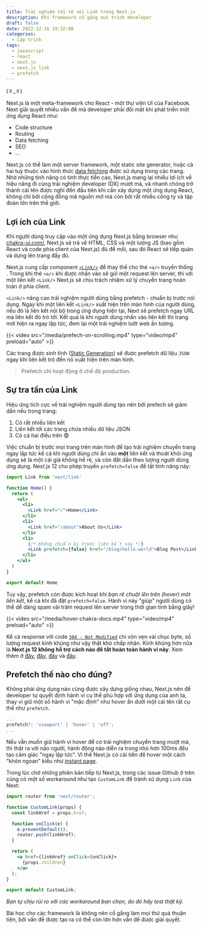 ```yaml
---
title: Trải nghiệm tồi tệ với Link trong Next.js
description: Khi framework cố gắng out trình developer
draft: false
date: 2022-12-16 19:32:08
categories:
  - Lập trình
tags:
  - javascript
  - react
  - next.js
  - next.js link
  - prefetch
---
```


(ㆆ_ㆆ)

<!--more-->

Next.js là một meta-framework cho React - một thư viện UI của Facebook. Next giải quyết nhiều vấn đề mà developer phải đối mặt khi phát triển một ứng dụng React như:

- Code structure
- Routing
- Data fetching
- SEO
- ...

Next.js có thể làm một server framework, một static site generator, hoặc cả hai tuỳ thuộc vào hình thức [data fetching](https://nextjs.org/docs/basic-features/data-fetching/overview) được sử dụng trong các trang. Nhờ những tính năng có tính thực tiễn cao, Next.js mang lại nhiều lợi ích về hiệu năng đi cùng trải nghiệm developer (DX) mượt mà, và nhanh chóng trở thành cái tên được nghĩ đến đầu tiên khi cần xây dựng một ứng dụng React, không chỉ bởi cộng đồng mã nguồn mở mà còn bởi rất nhiều công ty và tập đoàn lớn trên thế giới.

## Lợi ích của Link

Khi người dùng truy cập vào một ứng dụng Next.js bằng browser như [chakra-ui.com/](https://chakra-ui.com/), Next.js sẽ trả về HTML, CSS và một lượng JS (bao gồm React và code phía client của Next.js) đủ để mồi, sau đó React sẽ tiếp quản và dựng lên trang đầy đủ.

Next.js cung cấp component [`<Link/>`](https://nextjs.org/docs/api-reference/next/link) để thay thế cho thẻ `<a/>` truyền thống . Trong khi thẻ `<a/>` khi được nhấn vào sẽ gửi một request lên server, thì với một liên kết `<Link/>` Next.js sẽ chịu trách nhiệm xử lý chuyển trang hoàn toàn ở phía client.

`<Link/>` nâng cao trải nghiệm người dùng bằng prefetch - chuẩn bị trước nội dung. Ngay khi một liên kết `<Link/>` xuất hiện trên màn hình của người dùng, nếu đó là liên kết nội bộ trong ứng dụng hiện tại, Next sẽ prefetch ngay URL mà liên kết đó trỏ tới. Kết quả là khi người dùng nhấn vào liên kết thì trang mới hiện ra ngay lập tức, đem lại một trải nghiệm lướt web ấn tượng.

{{< video src="/media/prefech-on-scrolling.mp4" type="video/mp4" preload="auto" >}}

Các trang được sinh tĩnh ([Static Generation](https://nextjs.org/docs/basic-features/data-fetching/get-static-props)) sẽ được prefetch dữ liệu `JSON` ngay khi liên kết trỏ đến nó xuất hiện trên màn hình.

> Prefetch chỉ hoạt động ở chế độ production.

## Sự tra tấn của Link

Hiệu ứng tích cực về trải nghiệm người dùng tạo nên bởi prefech sẽ giảm dần nếu trong trang:

1. Có rất nhiều liên kết
2. Liên kết tới các trang chứa nhiều dữ liệu JSON
3. Có cả hai điều trên :fearful:

Việc chuẩn bị trước mọi trang trên màn hình để tạo trải nghiệm chuyển trang ngay lập tức kể cả khi người dùng chỉ ấn vào __một__ liên kết và thoát khỏi ứng dụng sẽ là một cái giá không hề rẻ, và còn đắt dần theo lượng người dùng ứng dụng. Next.js 12 cho phép truyền `prefetch=false` để tắt tính năng này:

```jsx
import Link from 'next/link'

function Home() {
  return (
    <ul>
      <li>
        <Link href="/">Home</Link>
      </li>
      <li>
        <Link href="/about">About Us</Link>
      </li>
      <li>
        {/* Không chuẩn bị trước liên kết này */}
        <Link prefetch={false} href="/blog/hello-world">Blog Post</Link>
      </li>
    </ul>
  )
}

export default Home
```

Tuy vậy, prefetch còn được kích hoạt _khi bạn rê chuột lên trên (hover) một liên kết_, kể cả khi đã đặt `prefetch=false`. Hành vi này "giúp" người dùng có thể dễ dàng spam vài trăm request lên server trong thời gian tính bằng giây!

{{< video src="/media/hover-chakra-docs.mp4" type="video/mp4" preload="auto" >}}

Kể cả response với code [`304 - Not Modified`](https://developer.mozilla.org/en-US/docs/Web/HTTP/Status/304) chỉ vỏn vẹn vài chục byte, số lượng request kinh khủng như vậy thật khó chấp nhận. Kinh khủng hơn nữa là __Next.js 12 không hỗ trợ cách nào để tắt hoàn toàn hành vi này__. Xem thêm ở [đây](https://github.com/vercel/next.js/discussions/24437), [đây](https://github.com/vercel/next.js/discussions/11793), [đây](https://github.com/vercel/next.js/discussions/20521) và [đây](https://github.com/vercel/next.js/discussions/24120).

## Prefetch thế nào cho đúng?

Không phải ứng dụng nào cũng được xây dựng giống nhau, Next.js nên để developer tự quyết định hành vi cụ thể phù hợp với ứng dụng của anh ta, thay vì giữ một số hành vi "mặc định" như hover ẩn dưới một cái tên rất cụ thể như `prefetch`.

```ts
...
prefetch?: 'viewport' | 'hover' | 'off';
...
```

Nếu vẫn muốn giữ hành vi hover để có trải nghiệm chuyển trang mượt mà, thì thật ra với não người, hành động nào diễn ra trong nhỏ hơn 100ms đều tạo cảm giác "ngay lập tức". Vì thế Next.js có cải tiến để hover một cách "khôn ngoan" kiểu như [instant.page](https://instant.page/).

Trong lúc chờ những phiên bản tiếp từ Next.js, trong các issue Github ở trên cũng có một số workaround như tạo `CustomLink` để tránh sử dụng `Link` của Next:

```jsx
import router from 'next/router';

function CustomLink(props) {
  const linkHref = props.href;

  function onClick(e) {
    e.preventDefault();
    router.push(linkHref);
  }

  return (
    <a href={linkHref} onClick={onClick}>
      {props.children}
    </a>
  );
}

export default CustomLink;
```

_Bạn tự chịu rủi ro với các workaround bạn chọn, do đó hãy test thật kỹ._

Bài học cho các framework là không nên cố gắng làm mọi thứ quá thuận tiện, bởi vấn đề được tạo ra có thể còn lớn hơn vấn đề được giải quyết.
